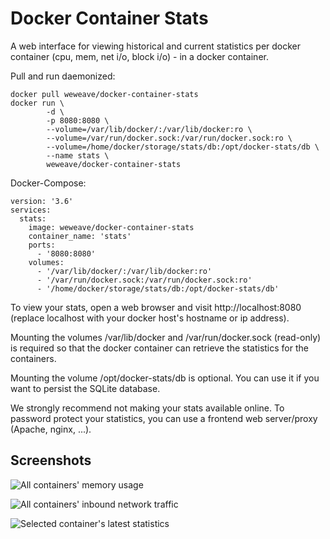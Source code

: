 # Docker Container Stats
A web interface for viewing historical and current statistics per docker container (cpu, mem, net i/o, block i/o) - in a docker container.

Pull and run daemonized:
```
docker pull weweave/docker-container-stats
docker run \
        -d \
        -p 8080:8080 \
        --volume=/var/lib/docker/:/var/lib/docker:ro \
        --volume=/var/run/docker.sock:/var/run/docker.sock:ro \
        --volume=/home/docker/storage/stats/db:/opt/docker-stats/db \
        --name stats \
        weweave/docker-container-stats
```

Docker-Compose:

```
version: '3.6'
services:
  stats:
    image: weweave/docker-container-stats
    container_name: 'stats'
    ports:
      - '8080:8080'
    volumes:
      - '/var/lib/docker/:/var/lib/docker:ro'
      - '/var/run/docker.sock:/var/run/docker.sock:ro'
      - '/home/docker/storage/stats/db:/opt/docker-stats/db'
```


To view your stats, open a web browser and visit http://localhost:8080 (replace localhost with your docker host's hostname or ip address).

Mounting the volumes /var/lib/docker and /var/run/docker.sock (read-only) is required so that the docker container can retrieve the statistics for the containers.

Mounting the volume /opt/docker-stats/db is optional. You can use it if you want to persist the SQLite database.

We strongly recommend not making your stats available online. To password protect your statistics, you can use a frontend web server/proxy (Apache, nginx, ...).

## Screenshots
![All containers' memory usage](https://raw.githubusercontent.com/weweave/docker-container-stats/master/img/all-containers-mem.png)

![All containers' inbound network traffic](https://raw.githubusercontent.com/weweave/docker-container-stats/master/img/all-containers-net.png)

![Selected container's latest statistics](https://raw.githubusercontent.com/weweave/docker-container-stats/master/img/selected-container.png)
